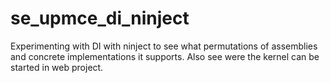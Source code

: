 # se_upmce_di_ninject
Experimenting with DI with ninject to see what permutations of assemblies and concrete implementations it supports. Also see were the kernel can be started in web project.
